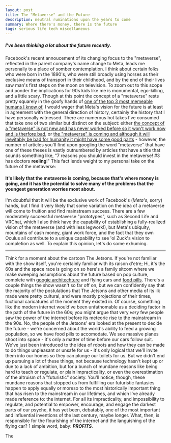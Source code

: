 ```yaml
---
layout: post
title: The "Metaverse" and the Future
description: neutral ruminations upon the years to come
summary: Where there's money, there is the future
tags: serious life tech miscellaneous
---
```


##### I've been thinking a lot about the future recently.

Facebook's recent annoucement of its changing focus to the "metaverse", reflected in the parent company's name change to Meta, leads me personally to a place of somber contemplation. I think about certain folks who were born in the 1890's, who were still broadly using horses as their exclusive means of transport in their childhood, and by the end of their lives saw man's first steps on the moon on television. To zoom out to this scope and ponder the implications for 90s kids like me is monumental, ego-killing, and a little scary. Though at this point the concept of a "metaverse" rests pretty squarely in the goofy hands of [one of the top 3 most memeable humans I know of](https://www.google.com/url?sa=i&url=https%3A%2F%2Fr-dankmemes.tumblr.com%2Fpost%2F667338188572999680&psig=AOvVaw0ySgk0tdtZR0jIpOFCEojV&ust=1637420895488000&source=images&cd=vfe&ved=0CAsQjRxqFwoTCNjzl6rapPQCFQAAAAAdAAAAABAD), I would wager that Meta's vision for the future is at least in agreement with the general direction of history, certainly the history that I have personally witnessed. There are numerous hot takes I've consumed that take one of two similar but distinct on the subject: either [the concept of a "metaverse" is not new and has never worked before so it won't work now and is therfore bad](https://www.theatlantic.com/technology/archive/2021/10/facebook-metaverse-was-always-terrible/620546/), or [the "metaverse" is coming and although it will inevitably be bad for humanity it might have some good parts](https://www.technologyreview.com/2021/10/27/1036817/metaverse-facebook-virtual-reality-augmented/) - however, the number of articles you'll find upon googling the word "metaverse" that have one of these theses is vastly outnumbered by articles that have a title that sounds something like, "7 reasons you should invest in the metaverse! #3 has doctors **reeling**!" This fact lends weight to my personal take on the future of the metaverse:

#### It's likely that the metaverse is coming, because that's where money is going, and it has the potential to solve many of the problems that the youngest generation worries most about.

I'm doubtful that it will be the exclusive work of Facebook's (_Meta's_, sorry) hands, but I find it very likely that some variation on the idea of a metaverse will come to fruition and find mainstream success. There are a few moderately successful metaverse "prototypes", such as Second Life and VRChat, which I also think have the capability of establishing a fully-realized vision of the metaverse (and with less legwork!), but Meta's ubiquity, mountains of cash money, giant work force, and the fact that they own Oculus all contribute to a unique capability to see 'ol Zuck's vision to completion as well. To explain this opinion, let's do some exhuming.
___
Think for a moment about the cartoon The Jetsons. If you're not familiar with the show itself, you're certainly familiar with its raison d'etre; Hi, it's the 60s and the space race is going on so here's a family sitcom where we make sweeping assumptions about the future based on pop culture, complete with [googie architechture](https://en.wikipedia.org/wiki/Googie_architecture) and flying cars and [food pills](https://www.bbc.com/future/article/20120221-food-pills-a-staple-of-sci-fi). There's a couple things the show wasn't so far off on, but we can confidently say that the majority of the postulations that The Jetsons and other media of its ilk made were pretty cultural, and were mostly projections of their times, fuctional caricatures of the moment they existed in. Of course, something like the modern internet would've been unfathomable as a deciding factor in the path of the future in the 60s; you might argue that very _very_ few people saw the power of the internet before its meteoric rise to the mainstream in the 90s. No, the people of the Jetsons' era looked at the present to decide the future - we're concerned about the world's ability to feed a growing population, so we have food pills to accomodate. We see massive planes shoot into space - it's only a matter of time before our cars follow suit. We've just been introduced to the idea of robots and how they can be made to do things unpleasant or unsafe for us - it's only logical that we'll invite them into our homes so they can plunge our toilets for us. But we didn't end up pursuing a lot of these things, not because technology hasn't kept up or due to a lack of ambition, but for a bunch of mundane reasons like being hard to teach or regulate, or plain impracticality, or even the overestimation of the altruism of a "futuristic" society. You'll notice, though, these mundane reasons that stopped us from fulfilling our futuristic fantasies happen to apply equally or moreso to the most historically important thing that has risen to the mainstream in our lifetimes, and which I've already made reference to: the internet. For all its impracticality, and impossibility to regulate, and potential to empower, encourage, and engage the darkest parts of our psyche, it has yet been, debatably, one of the most important and influential inventions of the last century, maybe longer. What, then, is responsible for the flourishing of the internet and the languishing of the flying car? 1 simple word, baby: ***PROFITS***. 

The 